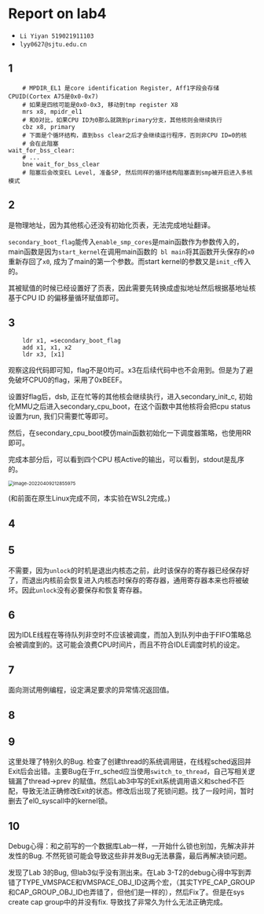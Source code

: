 # Report on lab4

- `Li Yiyan 519021911103`
- `lyy0627@sjtu.edu.cn`

## 1
```assembly
	# MPDIR_EL1 是core identification Register, Aff1字段会存储CPUID(Cortex A75是0x0-0x7)
	# 如果是四核可能是0x0-0x3, 移动到tmp register X8
	mrs	x8, mpidr_el1
	# 和0对比，如果CPU ID为0那么就跳到primary分支，其他核则会继续执行
	cbz	x8, primary
	# 下面是个循环结构，直到bss clear之后才会继续运行程序，否则非CPU ID=0的核
	# 会在此阻塞
wait_for_bss_clear:
	# ...
	bne	wait_for_bss_clear
	# 阻塞后会改变EL Level, 准备SP, 然后同样的循环结构阻塞直到smp被开启进入多核模式
```

## 2

是物理地址，因为其他核心还没有初始化页表，无法完成地址翻译。

`secondary_boot_flag`能传入`enable_smp_cores`是main函数作为参数传入的，main函数是因为`start_kernel`在调用main函数的` bl main`将其函数开头保存的`x0`重新存回了`x0`, 成为了main的第一个参数。而start kernel的参数又是`init_c`传入的。

其被赋值的时候已经设置好了页表，因此需要先转换成虚拟地址然后根据基地址核基于CPU ID 的偏移量循环赋值即可。

## 3

```assembly
	ldr	x1, =secondary_boot_flag
	add	x1, x1, x2
	ldr	x3, [x1]
```

观察这段代码即可知，flag不是0均可。x3在后续代码中也不会用到。但是为了避免破坏CPU0的flag，采用了0xBEEF。

设置好flag后，dsb, 正在忙等的其他核会继续执行，进入secondary_init_c, 初始化MMU之后进入secondary_cpu_boot，在这个函数中其他核将会把cpu status设置为run, 我们只需要忙等即可。

然后，在secondary_cpu_boot模仿main函数初始化一下调度器策略，也使用RR即可。

完成本部分后，可以看到四个CPU 核Active的输出，可以看到，stdout是乱序的。

<img src="https://s2.loli.net/2022/04/09/AmWNbXon7uPvRlB.png" alt="image-20220409212855975" style="zoom:67%;" />

(和前面在原生Linux完成不同，本实验在WSL2完成。)

## 4



## 5

不需要，因为`unlock`的时机是退出内核态之前，此时该保存的寄存器已经保存好了，而退出内核前会恢复进入内核态时保存的寄存器，通用寄存器本来也将被破坏。因此`unlock`没有必要保存和恢复寄存器。

## 6

因为IDLE线程在等待队列非空时不应该被调度，而加入到队列中由于FIFO策略总会被调度到的。这可能会浪费CPU时间片，而且不符合IDLE调度时机的设定。

## 7

面向测试用例编程，设定满足要求的异常情况返回值。

## 8

## 9

这里处理了特别久的Bug. 检查了创建thread的系统调用链，在线程sched返回并Exit后会出错。主要Bug在于rr_sched应当使用`switch_to_thread`，自己写相关逻辑漏了thread->prev 的赋值。然后Lab3中写的Exit系统调用语义和sched不匹配，导致无法正确修改Exit的状态。修改后出现了死锁问题。找了一段时间，暂时删去了el0_syscall中的kernel锁。

## 10

Debug心得：和之前写的一个数据库Lab一样，一开始什么锁也别加，先解决非并发性的Bug. 不然死锁可能会导致这些非并发Bug无法暴露，最后再解决锁问题。

发现了Lab 3的Bug, 但lab3似乎没有测出来。在Lab 3-T2的debug心得中写到弄错了TYPE_VMSPACE和VMSPACE_OBJ_ID这两个宏，（其实TYPE_CAP_GROUP和CAP_GROUP_OBJ_ID也弄错了，但他们是一样的），然后Fix了。但是在sys create cap group中的并没有fix. 导致找了非常久为什么无法正确完成。

